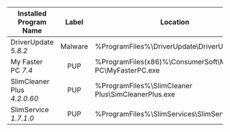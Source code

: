 | Installed Program Name | Label |Location | MD5 Hash |
| - | :-: | - | - |
| DriverUpdate *5.8.2* | Malware |%ProgramFiles%\DriverUpdate\DriverUpdate.exe | `7555028e06cd2af95c153ba514bee240` |
| My Faster PC *7.4* | PUP | %ProgramFiles(x86)%\ConsumerSoft\My Faster PC\MyFasterPC.exe | `bd58453c6fe20514adacb3f66f839d09` |
| SlimCleaner Plus *4.2.0.60* | PUP | %ProgramFiles%\SlimCleaner Plus\SimCleanerPlus.exe | `3b70e783bc088473092ea9b5c6fd5156` |
| SlimService *1.7.1.0* | PUP | %ProgramFiles%\SlimServices\SlimService.exe | `b68f6827a8cbc27a2269d93ff1be082c` |
